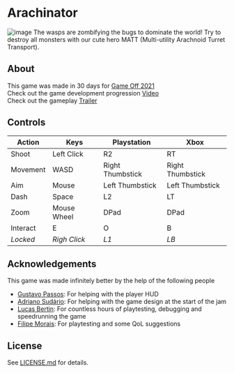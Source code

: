# Arachinator
![image](https://user-images.githubusercontent.com/1683898/143800245-4395277c-6781-4074-8043-7026609b195a.png)
The wasps are zombifying the bugs to dominate the world! Try to destroy all monsters with our cute hero MATT (Multi-utility Arachnoid Turret Transport).

## About

This game was made in 30 days for [Game Off 2021](https://itch.io/jam/game-off-2021)  
Check out the game development progression [Video](https://www.youtube.com/watch?v=JftJippgaqg)  
Check out the gameplay [Trailer](https://www.youtube.com/watch?v=d-G1wppmyJQ)  


## Controls

Action    | Keys         | Playstation      | Xbox
----------| -------------| -----------------| -----
Shoot     | Left Click   | R2               | RT
Movement  | WASD         | Right Thumbstick | Right Thumbstick
Aim       | Mouse        | Left Thumbstick  | Left Thumbstick
Dash      | Space        | L2               | LT
Zoom      | Mouse Wheel  | DPad             | DPad
Interact  | E            | O                | B
*Locked*  | *Righ Click* | *L1*             | *LB*

## Acknowledgements
This game was made infinitely better by the help of the following people
- [Gustavo Passos](https://github.com/theGusPassos): For helping with the player HUD
- [Adriano Sudário](https://github.com/adriano-sudario): For helping with the game design at the start of the jam
- [Lucas Bertin](https://github.com/lucascebertin/): For countless hours of playtesting, debugging and speedrunning the game
- [Filipe Morais](https://github.com/flipps): For playtesting and some QoL suggestions

## License

See [LICENSE.md](LICENSE.md) for details.
